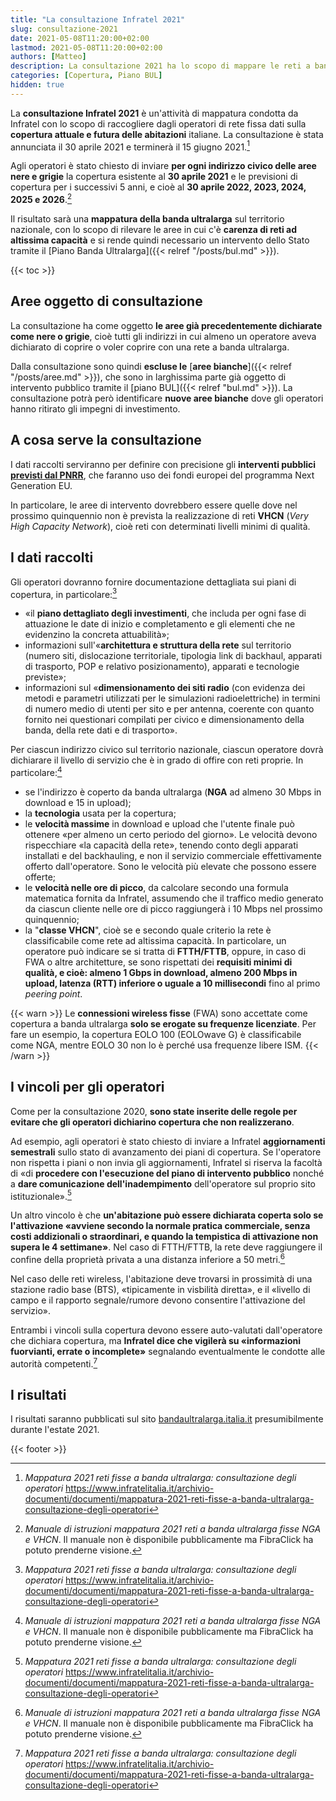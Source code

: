 ```yaml
---
title: "La consultazione Infratel 2021"
slug: consultazione-2021
date: 2021-05-08T11:20:00+02:00
lastmod: 2021-05-08T11:20:00+02:00
authors: [Matteo]
description: La consultazione 2021 ha lo scopo di mappare le reti a banda ultralarga presenti sul territorio per definire le aree in cui c'è carenza di reti ad altissima capacità.
categories: [Copertura, Piano BUL]
hidden: true
---
```


La **consultazione Infratel 2021** è un'attività di mappatura condotta da Infratel con lo scopo di raccogliere dagli operatori di rete fissa dati sulla **copertura attuale e futura delle abitazioni** italiane. La consultazione è stata annunciata il 30 aprile 2021 e terminerà il 15 giugno 2021.[^cons]

[^cons]: *Mappatura 2021 reti fisse a banda ultralarga: consultazione degli operatori* https://www.infratelitalia.it/archivio-documenti/documenti/mappatura-2021-reti-fisse-a-banda-ultralarga-consultazione-degli-operatori

Agli operatori è stato chiesto di inviare **per ogni indirizzo civico delle aree nere e grigie** la copertura esistente al **30 aprile 2021** e le previsioni di copertura per i successivi 5 anni, e cioè al **30 aprile 2022, 2023, 2024, 2025 e 2026**.[^manuale]

[^manuale]: *Manuale di istruzioni mappatura 2021 reti a banda ultralarga fisse NGA e VHCN*. Il manuale non è disponibile pubblicamente ma FibraClick ha potuto prenderne visione.

Il risultato sarà una **mappatura della banda ultralarga** sul territorio nazionale, con lo scopo di rilevare le aree in cui c'è **carenza di reti ad altissima capacità** e si rende quindi necessario un intervento dello Stato tramite il [Piano Banda Ultralarga]({{< relref "/posts/bul.md" >}}).

{{< toc >}}

## Aree oggetto di consultazione

La consultazione ha come oggetto **le aree già precedentemente dichiarate come nere o grigie**, cioè tutti gli indirizzi in cui almeno un operatore aveva dichiarato di coprire o voler coprire con una rete a banda ultralarga.

Dalla consultazione sono quindi **escluse le** [**aree bianche**]({{< relref "/posts/aree.md" >}}), che sono in larghissima parte già oggetto di intervento pubblico tramite il [piano BUL]({{< relref "bul.md" >}}). La consultazione potrà però identificare **nuove aree bianche** dove gli operatori hanno ritirato gli impegni di investimento.

## A cosa serve la consultazione

I dati raccolti serviranno per definire con precisione gli **interventi pubblici [previsti dal PNRR](https://forum.fibra.click/d/19800-piano-italia-1-gbps-il-cronoprogramma)**, che faranno uso dei fondi europei del programma Next Generation EU.

In particolare, le aree di intervento dovrebbero essere quelle dove nel prossimo quinquennio non è prevista la realizzazione di reti **VHCN** (*Very High Capacity Network*), cioè reti con determinati livelli minimi di qualità.

## I dati raccolti

Gli operatori dovranno fornire documentazione dettagliata sui piani di copertura, in particolare:[^cons]

- «il **piano dettagliato degli investimenti**, che includa per ogni fase di attuazione le date di inizio e completamento e gli elementi che ne evidenzino la concreta attuabilità»;
- informazioni sull'«**architettura e struttura della rete** sul territorio (numero siti, dislocazione territoriale, tipologia link di backhaul, apparati di trasporto, POP e relativo posizionamento), apparati e tecnologie previste»;
- informazioni sul «**dimensionamento dei siti radio** (con evidenza dei metodi e parametri utilizzati per le simulazioni radioelettriche) in termini di numero medio di utenti per sito e per antenna, coerente con quanto fornito nei questionari compilati per civico e dimensionamento della banda, della rete dati e di trasporto».

Per ciascun indirizzo civico sul territorio nazionale, ciascun operatore dovrà dichiarare il livello di servizio che è in grado di offire con reti proprie. In particolare:[^manuale]

- se l'indirizzo è coperto da banda ultralarga (**NGA** ad almeno 30 Mbps in download e 15 in upload);
- la **tecnologia** usata per la copertura;
- le **velocità massime** in download e upload che l'utente finale può ottenere «per almeno un certo periodo del giorno». Le velocità devono rispecchiare «la capacità della rete», tenendo conto degli apparati installati e del backhauling, e non il servizio commerciale effettivamente offerto dall'operatore. Sono le velocità più elevate che possono essere offerte;
- le **velocità nelle ore di picco**, da calcolare secondo una formula matematica fornita da Infratel, assumendo che il traffico medio generato da ciascun cliente nelle ore di picco raggiungerà i 10 Mbps nel prossimo quinquennio;
- la "**classe VHCN**", cioè se e secondo quale criterio la rete è classificabile come rete ad altissima capacità. In particolare, un operatore può indicare se si tratta di **FTTH/FTTB**, oppure, in caso di FWA o altre architetture, se sono rispettati dei **requisiti minimi di qualità, e cioè: almeno 1 Gbps in download, almeno 200 Mbps in upload, latenza (RTT) inferiore o uguale a 10 millisecondi** fino al primo *peering point*.

{{< warn >}}
Le **connessioni wireless fisse** (FWA) sono accettate come copertura a banda ultralarga **solo se erogate su frequenze licenziate**. Per fare un esempio, la copertura EOLO 100 (EOLOwave G) è classificabile come NGA, mentre EOLO 30 non lo è perché usa frequenze libere ISM.
{{< /warn >}}

## I vincoli per gli operatori

Come per la consultazione 2020, **sono state inserite delle regole per evitare che gli operatori dichiarino copertura che non realizzerano**.

Ad esempio, agli operatori è stato chiesto di inviare a Infratel **aggiornamenti semestrali** sullo stato di avanzamento dei piani di copertura. Se l'operatore non rispetta i piani o non invia gli aggiornamenti, Infratel si riserva la facoltà di «di **procedere con l'esecuzione del piano di intervento pubblico** nonché a **dare comunicazione dell'inadempimento** dell'operatore sul proprio sito istituzionale».[^cons]

Un altro vincolo è che **un'abitazione può essere dichiarata coperta solo se l'attivazione «avviene secondo la normale pratica commerciale, senza costi addizionali o straordinari, e quando la tempistica di attivazione non supera le 4 settimane»**. Nel caso di FTTH/FTTB, la rete deve raggiungere il confine della proprietà privata a una distanza inferiore a 50 metri.[^manuale]

Nel caso delle reti wireless, l'abitazione deve trovarsi in prossimità di una stazione radio base (BTS), «tipicamente in visbilità diretta», e il «livello di campo e il rapporto segnale/rumore devono consentire l'attivazione del servizio».

Entrambi i vincoli sulla copertura devono essere auto-valutati dall'operatore che dichiara copertura, ma **Infratel dice che vigilerà su «informazioni fuorvianti, errate o incomplete»** segnalando eventualmente le condotte alle autorità competenti.[^cons]

## I risultati

I risultati saranno pubblicati sul sito [bandaultralarga.italia.it](https://bandaultralarga.italia.it) presumibilmente durante l'estate 2021.

{{< footer >}}
